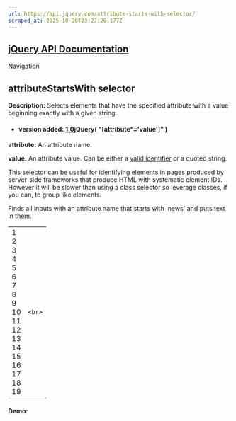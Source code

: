 ```yaml
---
url: https://api.jquery.com/attribute-starts-with-selector/
scraped_at: 2025-10-20T03:27:20.177Z
---
```


## [jQuery API Documentation](https://jquery.com/ "jQuery API Documentation")

Navigation

## attributeStartsWith selector

**Description:** Selects elements that have the specified attribute with a value beginning exactly with a given string.

- #### version added: [1.0](https://api.jquery.com/category/version/1.0/)jQuery( "\[attribute^='value'\]" )


**attribute:** An attribute name.

**value:** An attribute value. Can be either a [valid identifier](https://www.w3.org/TR/css3-selectors/#attribute-selectors) or a quoted string.


This selector can be useful for identifying elements in pages produced by server-side frameworks that produce HTML with systematic element IDs. However it will be slower than using a class selector so leverage classes, if you can, to group like elements.

Finds all inputs with an attribute name that starts with 'news' and puts text in them.

|     |     |
| --- | --- |
| 1<br>2<br>3<br>4<br>5<br>6<br>7<br>8<br>9<br>10<br>11<br>12<br>13<br>14<br>15<br>16<br>17<br>18<br>19 | ```<br>``` |

#### Demo: